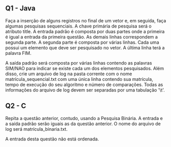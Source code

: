 ## Q1 - Java
Faça a inserção de alguns registros no final de um vetor e, em seguida, faça algumas pesquisas sequenciais. A chave primária de pesquisa será o atributo title. A entrada padrão é composta por duas partes onde a primeira é igual a entrada da primeira questão. As demais linhas correspondem a segunda parte. A segunda parte é composta por várias linhas. Cada uma possui um elemento que deve ser pesquisado no vetor. A última linha terá a palavra FIM.

A saída padrão será composta por várias linhas contendo as palavras SIM/NAO para indicar se existe cada um dos elementos pesquisados. Além disso, crie um arquivo de log na pasta corrente com o nome matrícula\_sequencial.txt com uma única linha contendo sua matrícula, tempo de execução do seu algoritmo e número de comparações. Todas as informações do arquivo de log devem ser separadas por uma tabulação '\t'.

## Q2 - C
Repita a questão anterior, contudo, usando a Pesquisa Binária. A entrada e a saída padrão serão iguais as da questão anterior. O nome do arquivo de log será matrícula\_binaria.txt.

A entrada desta questão não está ordenada.
